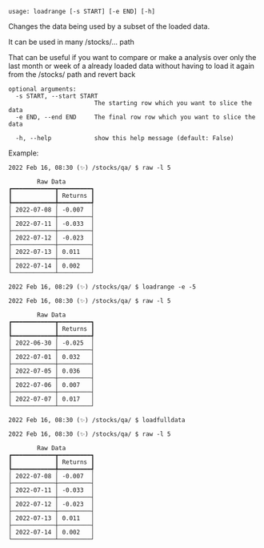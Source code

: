```
usage: loadrange [-s START] [-e END] [-h]
```

Changes the data being used by a subset of the loaded data.

It can be used in many /stocks/... path

That can be useful if you want to compare or make a analysis over only the last month or week of a already loaded data without having to load it again from the /stocks/ path and revert back


```
optional arguments:
  -s START, --start START
                        The starting row which you want to slice the data
  -e END, --end END     The final row row which you want to slice the data

  -h, --help            show this help message (default: False)

```


Example:
```
2022 Feb 16, 08:30 (✨) /stocks/qa/ $ raw -l 5

        Raw Data
┏━━━━━━━━━━━━┳━━━━━━━━━┓
┃            ┃ Returns ┃
┡━━━━━━━━━━━━╇━━━━━━━━━┩
│ 2022-07-08 │ -0.007  │
├────────────┼─────────┤
│ 2022-07-11 │ -0.033  │
├────────────┼─────────┤
│ 2022-07-12 │ -0.023  │
├────────────┼─────────┤
│ 2022-07-13 │ 0.011   │
├────────────┼─────────┤
│ 2022-07-14 │ 0.002   │
└────────────┴─────────┘

2022 Feb 16, 08:29 (✨) /stocks/qa/ $ loadrange -e -5

2022 Feb 16, 08:30 (✨) /stocks/qa/ $ raw -l 5

        Raw Data
┏━━━━━━━━━━━━┳━━━━━━━━━┓
┃            ┃ Returns ┃
┡━━━━━━━━━━━━╇━━━━━━━━━┩
│ 2022-06-30 │ -0.025  │
├────────────┼─────────┤
│ 2022-07-01 │ 0.032   │
├────────────┼─────────┤
│ 2022-07-05 │ 0.036   │
├────────────┼─────────┤
│ 2022-07-06 │ 0.007   │
├────────────┼─────────┤
│ 2022-07-07 │ 0.017   │
└────────────┴─────────┘

2022 Feb 16, 08:30 (✨) /stocks/qa/ $ loadfulldata

2022 Feb 16, 08:30 (✨) /stocks/qa/ $ raw -l 5

        Raw Data
┏━━━━━━━━━━━━┳━━━━━━━━━┓
┃            ┃ Returns ┃
┡━━━━━━━━━━━━╇━━━━━━━━━┩
│ 2022-07-08 │ -0.007  │
├────────────┼─────────┤
│ 2022-07-11 │ -0.033  │
├────────────┼─────────┤
│ 2022-07-12 │ -0.023  │
├────────────┼─────────┤
│ 2022-07-13 │ 0.011   │
├────────────┼─────────┤
│ 2022-07-14 │ 0.002   │
└────────────┴─────────┘

```